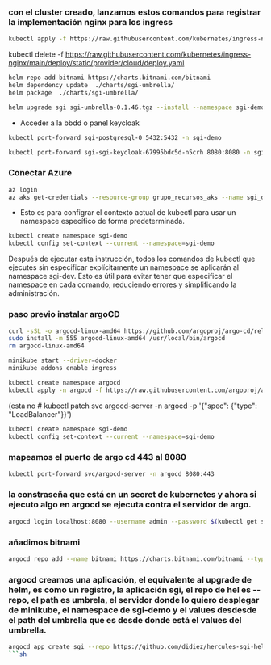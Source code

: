 
### con el cluster creado, lanzamos estos comandos para registrar la implementación nginx para los ingress
```sh
kubectl apply -f https://raw.githubusercontent.com/kubernetes/ingress-nginx/main/deploy/static/provider/cloud/deploy.yaml
```
kubectl delete -f https://raw.githubusercontent.com/kubernetes/ingress-nginx/main/deploy/static/provider/cloud/deploy.yaml


```sh
helm repo add bitnami https://charts.bitnami.com/bitnami
helm dependency update  ./charts/sgi-umbrella/
helm package  ./charts/sgi-umbrella/
```
```sh
helm upgrade sgi sgi-umbrella-0.1.46.tgz --install --namespace sgi-demo -f ./config/values.demo.yaml
```

* Acceder a la bbdd o panel keycloak
```sh
kubectl port-forward sgi-postgresql-0 5432:5432 -n sgi-demo
```

```sh
kubectl port-forward sgi-sgi-keycloak-67995bdc5d-n5crh 8080:8080 -n sgi-demo
```

### Conectar Azure
```sh
az login
az aks get-credentials --resource-group grupo_recursos_aks --name sgi_demo 
```

* Esto es para configrar el contexto actual de kubectl para usar un namespace específico de forma predeterminada.
```sh
kubectl create namespace sgi-demo
kubectl config set-context --current --namespace=sgi-demo
```

Después de ejecutar esta instrucción, todos los comandos de kubectl que ejecutes sin especificar explícitamente un namespace se aplicarán al namespace sgi-dev. Esto es útil para evitar tener que especificar el namespace en cada comando, reduciendo errores y simplificando la administración.


### paso previo instalar argoCD
```sh
curl -sSL -o argocd-linux-amd64 https://github.com/argoproj/argo-cd/releases/latest/download/argocd-linux-amd64
sudo install -m 555 argocd-linux-amd64 /usr/local/bin/argocd
rm argocd-linux-amd64
```

```sh
minikube start --driver=docker
minikube addons enable ingress
```

```sh
kubectl create namespace argocd
kubectl apply -n argocd -f https://raw.githubusercontent.com/argoproj/argo-cd/stable/manifests/install.yaml
```
(esta no # kubectl patch svc argocd-server -n argocd -p '{"spec": {"type": "LoadBalancer"}}')

```sh
kubectl create namespace sgi-demo
kubectl config set-context --current --namespace=sgi-demo
```

### mapeamos el puerto de argo cd 443 al 8080
```sh
kubectl port-forward svc/argocd-server -n argocd 8080:443
```

### la constraseña que está en un secret de kubernetes y ahora si ejecuto algo en argocd se ejecuta contra el servidor de argo.
```sh
argocd login localhost:8080 --username admin --password $(kubectl get secret argocd-initial-admin-secret -n argocd -o jsonpath="{.data.password}" | base64 -d; echo)
```

### añadimos bitnami
```sh
argocd repo add --name bitnami https://charts.bitnami.com/bitnami --type helm
```


### argocd creamos una aplicación, el equivalente al upgrade de helm, es como un registro, la aplicación sgi, el repo de hel es --repo, el path es umbrela, el servidor donde lo quiero desplegar de minikube, el namespace de sgi-demo y el values desdesde el path del umbrella que es desde donde está el values del umbrella.

```sh
argocd app create sgi --repo https://github.com/didiez/hercules-sgi-helm --path charts/sgi-umbrella --dest-server https://kubernetes.default.svc --dest-namespace sgi-demo --values ../../config/values.demo.yaml
```sh




